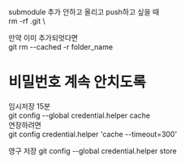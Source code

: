 submodule 추가 안하고 올리고 push하고 싶을 때\
rm -rf .git \

만약 이미 추가되엇다면\
git rm --cached -r folder_name


# 비밀번호 계속 안치도록
임시저장 15분   
git config --global credential.helper cache\
연장하려면\
git config credential.helper 'cache --timeout=300'

영구 저장
git config --global credential.helper store


